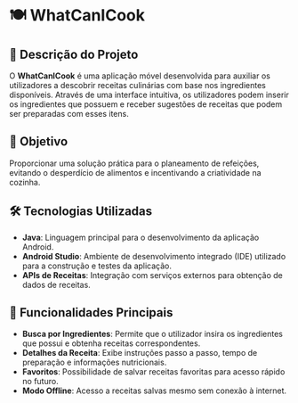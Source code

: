 # 🍽️ WhatCanICook

## 📌 Descrição do Projeto
O **WhatCanICook** é uma aplicação móvel desenvolvida para auxiliar os utilizadores a descobrir receitas culinárias com base nos ingredientes disponíveis. Através de uma interface intuitiva, os utilizadores podem inserir os ingredientes que possuem e receber sugestões de receitas que podem ser preparadas com esses itens.

## 🎯 Objetivo
Proporcionar uma solução prática para o planeamento de refeições, evitando o desperdício de alimentos e incentivando a criatividade na cozinha.

## 🛠 Tecnologias Utilizadas
- **Java**: Linguagem principal para o desenvolvimento da aplicação Android.
- **Android Studio**: Ambiente de desenvolvimento integrado (IDE) utilizado para a construção e testes da aplicação.
- **APIs de Receitas**: Integração com serviços externos para obtenção de dados de receitas.

## 🚀 Funcionalidades Principais
- **Busca por Ingredientes**: Permite que o utilizador insira os ingredientes que possui e obtenha receitas correspondentes.
- **Detalhes da Receita**: Exibe instruções passo a passo, tempo de preparação e informações nutricionais.
- **Favoritos**: Possibilidade de salvar receitas favoritas para acesso rápido no futuro.
- **Modo Offline**: Acesso a receitas salvas mesmo sem conexão à internet.
